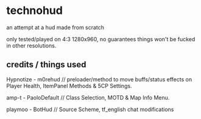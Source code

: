 # technohud

an attempt at a hud made from scratch

only tested/played on 4:3 1280x960, no guarantees things won't be fucked in other resolutions.

## credits / things used

Hypnotize - m0rehud // preloader/method to move buffs/status effects on Player Health, ItemPanel Methods & 5CP Settings.

amp-t - PaoloDefault // Class Selection, MOTD & Map Info Menu.

playmoo - BotHud // Source Scheme, tf_english chat modifications
